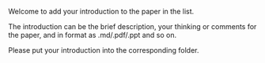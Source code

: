 Welcome to add your introduction to the paper in the list.

The introduction can be the brief description, your thinking or comments for the paper, and in format as .md/.pdf/.ppt and so on.

Please put your introduction into the corresponding folder.